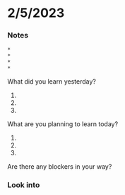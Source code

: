 # 2/5/2023 

### Notes

    * 
	* 
	* 
	* 

What did you learn yesterday? 

1. 

2. 

3. 

What are you planning to learn today?

1. 

2. 

3. 

Are there any blockers in your way?


### Look into
